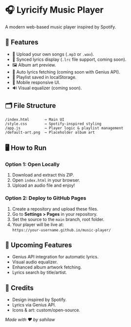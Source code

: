 # 🎧 Lyricify Music Player

A modern web-based music player inspired by Spotify.

## 🚀 Features

- 🎵 Upload your own songs (`.mp3` or `.wav`).
- 🎤 Synced lyrics display (`.lrc` file support, coming soon).
- 🖼️ Album art preview.
- 📖 Auto lyrics fetching (coming soon with Genius API).
- 💾 Playlist saved in localStorage.
- 📱 Mobile responsive UI.
- 🔊 Visual equalizer (coming soon).

## 🗂️ File Structure

```
/index.html       → Main UI  
/style.css        → Spotify-inspired styling  
/app.js           → Player logic & playlist management  
/default-art.png  → Placeholder album art  
```

## 🖥️ How to Run

### Option 1: Open Locally
1. Download and extract this ZIP.
2. Open `index.html` in your browser.
3. Upload an audio file and enjoy!

### Option 2: Deploy to GitHub Pages
1. Create a repository and upload these files.
2. Go to **Settings > Pages** in your repository.
3. Set the source to the `main` branch, root folder.
4. Your player will be live at:  
   `https://your-username.github.io/music-player/`

## 🔗 Upcoming Features

- Genius API integration for automatic lyrics.
- Visual audio equalizer.
- Enhanced album artwork fetching.
- Lyrics search by title/artist.

## 🙏 Credits

- Design inspired by Spotify.
- Lyrics via Genius API.
- Icons & art: custom/open-source.

_Made with ❤️ by sahilaw_

